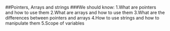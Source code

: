 ##Pointers, Arrays and strings
###We should know:
1.What are pointers and how to use them
2.What are arrays and how to use them
3.What are the differences between pointers and arrays
4.How to use strings and how to manipulate them
5.Scope of variables
